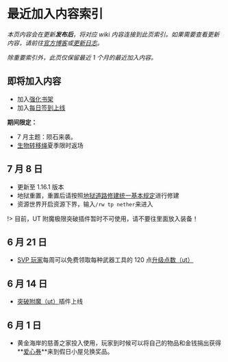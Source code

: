# 最近加入内容索引

*本页内容会在更新**发布后**，将对应 wiki 内容连接到此页索引。如果需要查看更新内容，请前往[官方博客](https://blog.sotap.org)或[更新日志](https://open.sotap.org)。*

*除重要索引外，此页仅保留最近 1 个月的最近加入内容。*

## 即将加入内容

- 加入[强化书架][强化书架]
- 加入[每日签到上线][每日签到上线]

**期间限定：**
- 7 月主题：陨石来袭。
- [生物转移绳][生物转移绳]夏季限时返场


## 7 月 8 日

- 更新至 1.16.1 版本
- 地狱重置，重置后请按照[地狱道路修建统一基本规定][地狱交通]进行修建
- 资源世界开启资源下界，输入`/rw tp nether`来进入

!> 目前，UT 附魔极限突破插件暂时不可使用，请不要往里面放入装备！

## 6 月 21 日

- [SVP 玩家][赞助相关]每周可以免费领取每种武器工具的 120 点[升级点数（ut）][ut]

## 6 月 14 日

- [突破附魔（ut）][ut]插件上线

## 6 月 1 日

- 黄金海岸的慈善之家投入使用，玩家到时候可以将自己的物品和金钱捐出获得**[爱心券][爱心券]**来到假日小屋兑换奖品。


[强化书架]:/
[生物转移绳]:/
[每日签到上线]:/
[地狱交通]:https://g.sotap.org/d/175-116/7
[赞助相关]:/extra.md
[ut]:/plugins/upgradeabletools.md
[爱心券]:/Windfall/economy.md#爱心券
